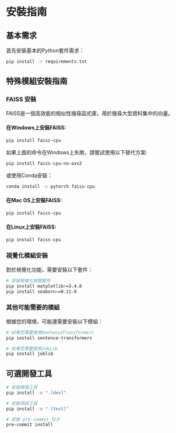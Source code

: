 # 安裝指南

## 基本需求

首先安裝基本的Python套件需求：

```bash
pip install -r requirements.txt
```

## 特殊模組安裝指南

### FAISS 安裝

FAISS是一個高效能的相似性搜尋函式庫，用於搜尋大型資料集中的向量。

#### 在Windows上安裝FAISS:
```bash
pip install faiss-cpu
```

如果上面的命令在Windows上失敗，請嘗試使用以下替代方案:
```bash
pip install faiss-cpu-no-avx2
```

或使用Conda安裝：
```bash
conda install -c pytorch faiss-cpu
```

#### 在Mac OS上安裝FAISS:
```bash
pip install faiss-cpu
```

#### 在Linux上安裝FAISS:
```bash
pip install faiss-cpu
```

### 視覺化模組安裝

對於視覺化功能，需要安裝以下套件：

```bash
# 安裝視覺化相關套件
pip install matplotlib>=3.4.0
pip install seaborn>=0.11.0
```

### 其他可能需要的模組
根據您的環境，可能還需要安裝以下模組：

```bash
# 如果您需要使用SentenceTransformers
pip install sentence-transformers

# 如果您需要使用JobLib
pip install joblib
```

## 可選開發工具

```bash
# 安裝開發工具
pip install -e ".[dev]"

# 安裝測試工具
pip install -e ".[test]"

# 安裝 pre-commit 勾子
pre-commit install
```